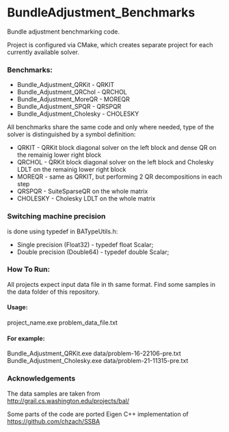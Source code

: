 # BundleAdjustment_Benchmarks
Bundle adjustment benchmarking code.

Project is configured via CMake, which creates separate project for each currently available solver.

### Benchmarks:
 * Bundle_Adjustment_QRKit - QRKIT
 * Bundle_Adjustment_QRChol - QRCHOL
 * Bundle_Adjustment_MoreQR - MOREQR
 * Bundle_Adjustment_SPQR - QRSPQR
 * Bundle_Adjustment_Cholesky - CHOLESKY
 
All benchmarks share the same code and only where needed, type of the solver is distinguished by a symbol definition:
* QRKIT - QRKit block diagonal solver on the left block and dense QR on the remainig lower right block
* QRCHOL - QRKit block diagonal solver on the left block and Cholesky LDLT on the remainig lower right block
* MOREQR - same as QRKIT, but performing 2 QR decompositions in each step
* QRSPQR - SuiteSparseQR on the whole matrix
* CHOLESKY - Cholesky LDLT on the whole matrix

### Switching machine precision 
is done using typedef in BATypeUtils.h:
 * Single precision (Float32) - typedef float Scalar;
 * Double precision (Double64) - typedef double Scalar;

### How To Run: 

All projects expect input data file in th same format. Find some samples in the data folder of this repository.

#### Usage:

project_name.exe problem_data_file.txt

#### For example:

Bundle_Adjustment_QRKit.exe data/problem-16-22106-pre.txt
Bundle_Adjustment_Cholesky.exe data/problem-21-11315-pre.txt

### Acknowledgements

The data samples are taken from
http://grail.cs.washington.edu/projects/bal/

Some parts of the code are ported Eigen C++ implementation of 
https://github.com/chzach/SSBA
